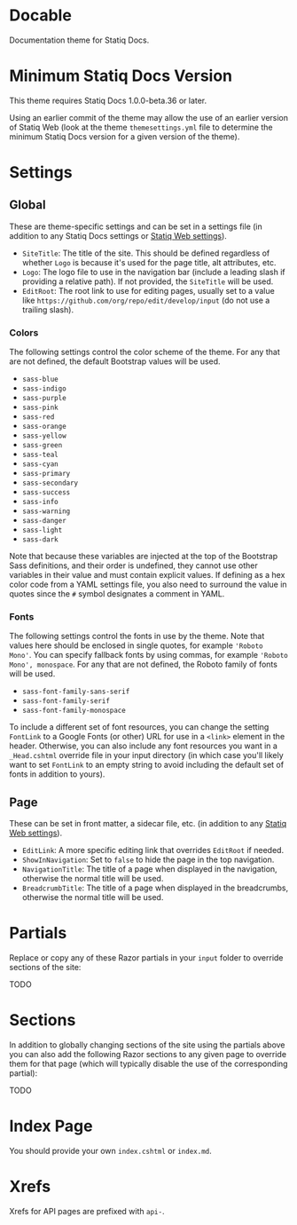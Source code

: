# Docable

Documentation theme for Statiq Docs.

# Minimum Statiq Docs Version

This theme requires Statiq Docs 1.0.0-beta.36 or later.

Using an earlier commit of the theme may allow the use of an earlier version of Statiq Web (look at the theme `themesettings.yml` file to determine the minimum Statiq Docs version for a given version of the theme).

# Settings

## Global

These are theme-specific settings and can be set in a settings file (in addition to any Statiq Docs settings or [Statiq Web settings](https://statiq.dev/web/configuration/settings)).

- `SiteTitle`: The title of the site. This should be defined regardless of whether `Logo` is because it's used for the page title, alt attributes, etc. 
- `Logo`: The logo file to use in the navigation bar (include a leading slash if providing a relative path). If not provided, the `SiteTitle` will be used.
- `EditRoot`: The root link to use for editing pages, usually set to a value like `https://github.com/org/repo/edit/develop/input` (do not use a trailing slash).

### Colors

The following settings control the color scheme of the theme. For any that are not defined, the default Bootstrap values will be used.

- `sass-blue`
- `sass-indigo`
- `sass-purple`
- `sass-pink`
- `sass-red`
- `sass-orange`
- `sass-yellow`
- `sass-green`
- `sass-teal`
- `sass-cyan`
- `sass-primary`
- `sass-secondary`
- `sass-success`
- `sass-info`
- `sass-warning`
- `sass-danger`
- `sass-light`
- `sass-dark`

Note that because these variables are injected at the top of the Bootstrap Sass definitions, and their order is undefined, they cannot use other variables in their value and must contain explicit values. If defining as a hex color code from a YAML settings file, you also need to surround the value in quotes since the `#` symbol designates a comment in YAML.

### Fonts

The following settings control the fonts in use by the theme. Note that values here should be enclosed in single quotes, for example `'Roboto Mono'`. You can specify fallback fonts by using commas, for example `'Roboto Mono', monospace`. For any that are not defined, the Roboto family of fonts will be used.

- `sass-font-family-sans-serif`
- `sass-font-family-serif`
- `sass-font-family-monospace`

To include a different set of font resources, you can change the setting `FontLink` to a Google Fonts (or other) URL for use in a `<link>` element in the header. Otherwise, you can also include any font resources you want in a `_Head.cshtml` override file in your input directory (in which case you'll likely want to set `FontLink` to an empty string to avoid including the default set of fonts in addition to yours).

## Page

These can be set in front matter, a sidecar file, etc. (in addition to any [Statiq Web settings](https://statiq.dev/web/configuration/settings)).

- `EditLink`: A more specific editing link that overrides `EditRoot` if needed.
- `ShowInNavigation`: Set to `false` to hide the page in the top navigation.
- `NavigationTitle`: The title of a page when displayed in the navigation, otherwise the normal title will be used.
- `BreadcrumbTitle`: The title of a page when displayed in the breadcrumbs, otherwise the normal title will be used.

# Partials

Replace or copy any of these Razor partials in your `input` folder to override sections of the site:

TODO

# Sections

In addition to globally changing sections of the site using the partials above you can also add the following Razor sections to any given page to override them for that page (which will typically disable the use of the corresponding partial):

TODO

# Index Page

You should provide your own `index.cshtml` or `index.md`.

# Xrefs

Xrefs for API pages are prefixed with `api-`.